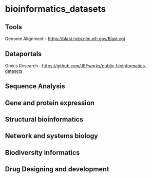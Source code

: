 # bioinformatics_datasets

## Tools
Genome Alignment - https://blast.ncbi.nlm.nih.gov/Blast.cgi


## Dataportals
Omics Research - https://github.com/JEFworks/public-bioinformatics-datasets

## Sequence Analysis

## Gene and protein expression

## Structural bioinformatics

## Network and systems biology

## Biodiversity informatics

## Drug Designing and development
